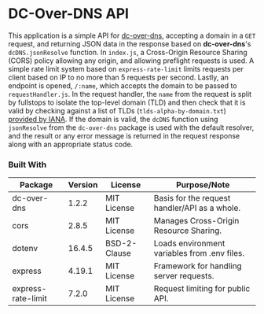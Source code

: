 # DC-Over-DNS API
This application is a simple API for [dc-over-dns](https://gitlab.com/jacobhaap/dc-over-dns), accepting a domain in a `GET` request, and returning JSON data in the response based on **dc-over-dns**'s `dcDNS.jsonResolve` function. In `index.js`, a Cross-Origin Resource Sharing (CORS) policy allowing any origin, and allowing preflight requests is used. A simple rate limit system based on `express-rate-limit` limits requests per client based on IP to no more than 5 requests per second. Lastly, an endpoint is opened, `/:name`, which accepts the domain to be passed to `requestHandler.js`. In the request handler, the `name` from the request is split by fullstops to isolate the top-level domain (TLD) and then check that it is valid by checking against a list of TLDs (`tlds-alpha-by-domain.txt`) [provided by IANA](https://data.iana.org/TLD/tlds-alpha-by-domain.txt). If the domain is valid, the `dcDNS` function using `jsonResolve` from the `dc-over-dns` package is used with the default resolver, and the result or any error message is returned in the request response along with an appropriate status code.

### Built With
| Package | Version | License | Purpose/Note |
|--|--|--|--|
| dc-over-dns | 1.2.2 | MIT License | Basis for the request handler/API as a whole. |
| cors | 2.8.5 | MIT License | Manages Cross-Origin Resource Sharing. |
| dotenv | 16.4.5 | BSD-2-Clause | Loads environment variables from .env files. |
| express | 4.19.1 | MIT License | Framework for handling server requests. |
| express-rate-limit | 7.2.0 | MIT License | Request limiting for public API. |
